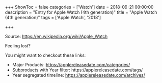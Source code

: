 +++
ShowToc = false
categories = ['Watch']
date = 2018-09-21 00:00:00
description = "Entry for Apple Watch (4th generation)"
title = "Apple Watch (4th generation)"
tags = ['Apple Watch', '2018']

+++

Source: https://en.wikipedia.org/wiki/Apple_Watch

Feeling lost?

You might want to checkout these links:
- Major Products: https://applereleasedate.com/categories/
- Subproducts with Year filter: https://applereleasedate.com/tags/
- Year segregated timeline: https://applereleasedate.com/archives/

